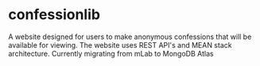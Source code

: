 # confessionlib
A website designed for users to make anonymous confessions that will be 
available for viewing.
The website uses REST API's and MEAN stack architecture.
Currently migrating from mLab to MongoDB Atlas
